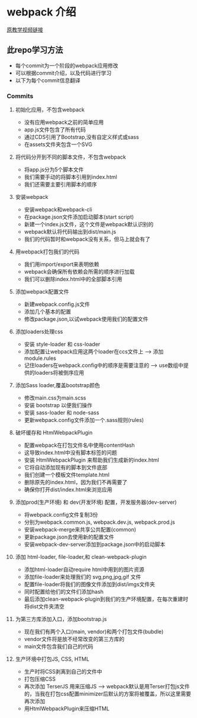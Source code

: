# webpack 介绍
[原教学视频链接](https://www.youtube.com/watch?v=3On5Z0gjf4U)
## 此repo学习方法
* 每个commit为一个阶段的webpack应用修改
* 可以根据commit介绍，以及代码进行学习
* 以下为每个commit信息翻译

### Commits
1. 初始化应用，不包含webpack
    * 没有应用webpack之前的简单应用
    * app.js文件包含了所有代码
    * 通过CDS引用了Bootstrap,没有自定义样式或sass
    * 在assets文件夹包含一个SVG

2. 将代码分开到不同的脚本文件，不包含webpack
    * 将app.js分为5个脚本文件
    * 我们需要手动的将脚本引用到index.html
    * 我们还需要主要引用脚本的顺序
  
3. 安装webpack
    * 安装webpack和webpack-cli
    * 在package.json文件添加启动脚本(start script)
    * 新建一个index.js文件，这个文件是webpack默认识别的
    * webpack默认将代码输出到dist/main.js
    * 我们的代码暂时和webpack没有关系，但马上就会有了

4. 用webpack打包我们的代码
    * 我们用import/export来表明依赖
    * webpack会确保所有依赖会所需的顺序进行加载
    * 我们可以删除index.html中的全部脚本引用
  
5. 添加webpack配置文件
    * 新建webpack.config.js文件
    * 添加几个基本的配置
    * 修改package.json,以试webpack使用我们的配置文件

6. 添加loaders处理css
    * 安装 style-loader 和 css-loader
    * 添加配置让webpack应用这两个loader在ccs文件上 --> 添加 module.rules
    * 记住loaders在webpack.config中的顺序是需要注意的 --> use数组中提供的loaders将被倒序应用

7. 添加Sass loader,覆盖bootstrap颜色
    * 修改main.css为main.scss
    * 安装 bootstrap 以便我们操作
    * 安装 sass-loader 和 node-sass
    * 更新webpack.config文件添加一个.sass规则(rules)

8. 破坏缓存和 HtmlWebpackPlugin
    * 配置webpack在打包文件名中使用contentHash
    * 这导致index.html中没有脚本标签的问题
    * 安装 HtmlWebpackPlugin 来帮助我们生成新的index.html
    * 它将自动添加现有的脚本到文件底部
    * 我们创建一个模板文件template.html
    * 删除原先的index.html，因为我们不再需要了
    * 确保你打开dist/index.html来浏览应用

9. 添加prod(生产环境) 和 dev(开发环境) 配置，开发服务器(dev-server)
    * 将webpack.config文件复制3份
    * 分别为webpack.common.js, webpack.dev.js, webpack.prod.js
    * 安装webpack-merge来共享公共配置(common)
    * 更新package.json去使用新的配置文件
    * 安装webpack-dev-server添加到package.json中的启动脚本

10. 添加 html-loader, file-loader,和 clean-webpack-plugin
    * 添加html-loader自动require html中用到的图片资源
    * 添加file-loader来处理我们的 svg,png,jpg,gif 文件
    * 配置file-loader将我们的图像文件添加到dist/imgs文件夹
    * 同时配置给他们的文件们添加hash
    * 最后添加clean-webpack-plugin到我们的生产环境配置，在每次重建时将dist文件夹清空 

11. 为第三方库添加入口，添加bootstrap.js
    * 现在我们有两个入口(main, vendor)和两个打包文件(bubdle)
    * vendor文件将是放不经常改变的第三方库的
    * main文件包含我们自己的代码
  
12. 生产环境中打包JS, CSS, HTML
    * 生产时将CSS剥离到自己的文件中
    * 打包压缩CSS
    * 再次添加 TerserJS 用来压缩JS --> webpack默认是用Terser打包js文件的，当我在打包css配置minimizer后默认的方案将被覆盖，所以这里需要再次添加
    * 用HtmlWebpackPlugin来压缩HTML
